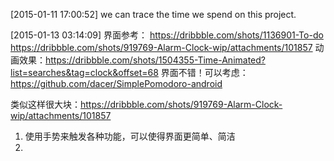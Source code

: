 [2015-01-11 17:00:52] we can trace the time we spend on this project.

[2015-01-13 03:14:09]
界面参考：
https://dribbble.com/shots/1136901-To-do
https://dribbble.com/shots/919769-Alarm-Clock-wip/attachments/101857
动画效果：https://dribbble.com/shots/1504355-Time-Animated?list=searches&tag=clock&offset=68
界面不错！可以考虑：https://github.com/dacer/SimplePomodoro-android

类似这样很大块：https://dribbble.com/shots/919769-Alarm-Clock-wip/attachments/101857
1. 使用手势来触发各种功能，可以使得界面更简单、简洁
2.